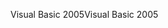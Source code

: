 <span data-ttu-id="ed208-101">Visual Basic 2005</span><span class="sxs-lookup"><span data-stu-id="ed208-101">Visual Basic 2005</span></span>